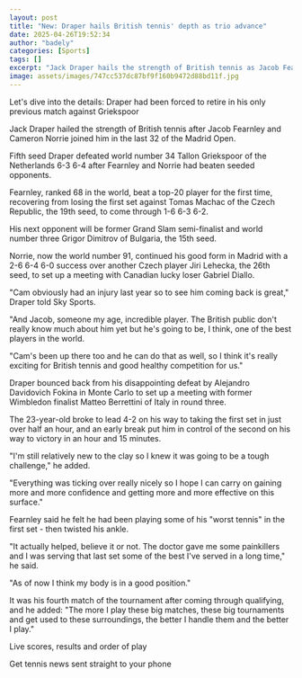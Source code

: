 ```yaml
---
layout: post
title: "New: Draper hails British tennis' depth as trio advance"
date: 2025-04-26T19:52:34
author: "badely"
categories: [Sports]
tags: []
excerpt: "Jack Draper hails the strength of British tennis as Jacob Fearnley and Cameron Norrie join him in the Madrid Open's last 32."
image: assets/images/747cc537dc87bf9f160b9472d88bd11f.jpg
---
```


Let's dive into the details: Draper had been forced to retire in his only previous match against Griekspoor

Jack Draper hailed the strength of British tennis after Jacob Fearnley and Cameron Norrie joined him in the last 32 of the Madrid Open.

Fifth seed Draper defeated world number 34 Tallon Griekspoor of the Netherlands 6-3 6-4 after Fearnley and Norrie had beaten seeded opponents.

Fearnley, ranked 68 in the world, beat a top-20 player for the first time, recovering from losing the first set against Tomas Machac of the Czech Republic, the 19th seed, to come through 1-6 6-3 6-2.

His next opponent will be former Grand Slam semi-finalist and world number three Grigor Dimitrov of Bulgaria, the 15th seed.

Norrie, now the world number 91, continued his good form in Madrid with a 2-6 6-4 6-0 success over another Czech player Jiri Lehecka, the 26th seed, to set up a meeting with Canadian lucky loser Gabriel Diallo.

"Cam obviously had an injury last year so to see him coming back is great," Draper told Sky Sports.

"And Jacob, someone my age, incredible player. The British public don't really know much about him yet but he's going to be, I think, one of the best players in the world.

"Cam's been up there too and he can do that as well, so I think it's really exciting for British tennis and good healthy competition for us."

Draper bounced back from his disappointing defeat by Alejandro Davidovich Fokina in Monte Carlo to set up a meeting with former Wimbledon finalist Matteo Berrettini of Italy in round three.

The 23-year-old broke to lead 4-2 on his way to taking the first set in just over half an hour, and an early break put him in control of the second on his way to victory in an hour and 15 minutes.

"I'm still relatively new to the clay so I knew it was going to be a tough challenge," he added.

"Everything was ticking over really nicely so I hope I can carry on gaining more and more confidence and getting more and more effective on this surface."

Fearnley said he felt he had been playing some of his "worst tennis" in the first set - then twisted his ankle.

"It actually helped, believe it or not. The doctor gave me some painkillers and I was serving that last set some of the best I've served in a long time," he said.

"As of now I think my body is in a good position."

It was his fourth match of the tournament after coming through qualifying, and he added: "The more I play these big matches, these big tournaments and get used to these surroundings, the better I handle them and the better I play."

Live scores, results and order of play

Get tennis news sent straight to your phone

